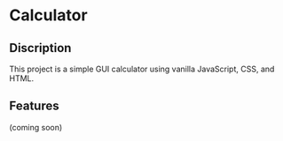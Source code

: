 
# Calculator

## Discription

This project is a simple GUI calculator using vanilla JavaScript, CSS, and HTML.

## Features
(coming soon)

